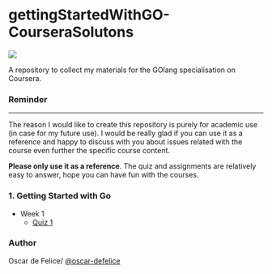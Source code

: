 # gettingStartedWithGO-CourseraSolutons

![](https://www.vertica.com/wp-content/uploads/2019/07/Golang.png)

A repository to collect my materials for the GOlang specialisation on Coursera. 

### Reminder
-------------------
The reason I would like to create this repository is purely for academic use (in case for my future use). 
I would be really glad if you can use it as a reference and happy to discuss with you about issues related with the course even further the specific course content. 

**Please only use it as a reference**. The quiz and assignments are relatively easy to answer, hope you can have fun with the courses.  


### 1. Getting Started with Go
* Week 1
	* [Quiz 1]()
	

### Author
Oscar de Felice/ [@oscar-defelice](https://github.com/oscar-defelice)
